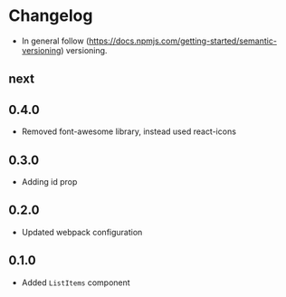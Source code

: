 # Changelog

* In general follow (https://docs.npmjs.com/getting-started/semantic-versioning) versioning.

## next

## 0.4.0
* Removed font-awesome library, instead used react-icons

## 0.3.0
* Adding id prop

## 0.2.0
* Updated webpack configuration

## 0.1.0
* Added `ListItems` component
